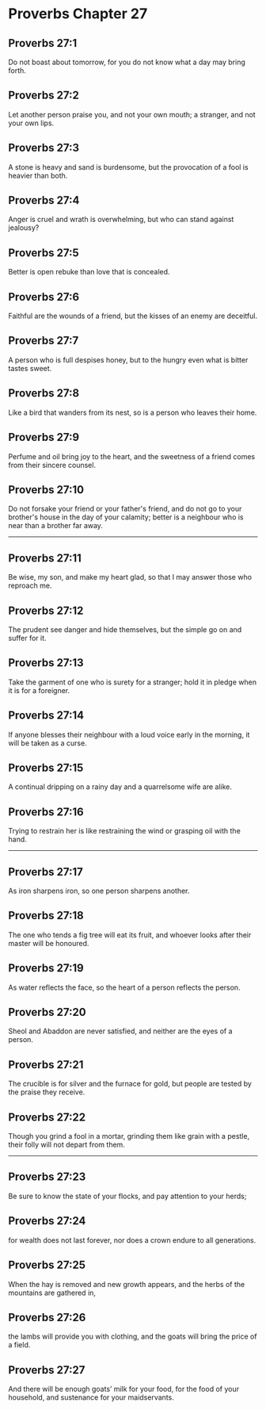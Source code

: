 # Proverbs Chapter 27

## Proverbs 27:1

Do not boast about tomorrow, for you do not know what a day may bring forth.

## Proverbs 27:2

Let another person praise you, and not your own mouth; a stranger, and not your own lips.

## Proverbs 27:3

A stone is heavy and sand is burdensome, but the provocation of a fool is heavier than both.

## Proverbs 27:4

Anger is cruel and wrath is overwhelming, but who can stand against jealousy?

## Proverbs 27:5

Better is open rebuke than love that is concealed.

## Proverbs 27:6

Faithful are the wounds of a friend, but the kisses of an enemy are deceitful.

## Proverbs 27:7

A person who is full despises honey, but to the hungry even what is bitter tastes sweet.

## Proverbs 27:8

Like a bird that wanders from its nest, so is a person who leaves their home.

## Proverbs 27:9

Perfume and oil bring joy to the heart, and the sweetness of a friend comes from their sincere counsel.

## Proverbs 27:10

Do not forsake your friend or your father's friend, and do not go to your brother's house in the day of your calamity; better is a neighbour who is near than a brother far away.

---

## Proverbs 27:11

Be wise, my son, and make my heart glad, so that I may answer those who reproach me.

## Proverbs 27:12

The prudent see danger and hide themselves, but the simple go on and suffer for it.

## Proverbs 27:13

Take the garment of one who is surety for a stranger; hold it in pledge when it is for a foreigner.

## Proverbs 27:14

If anyone blesses their neighbour with a loud voice early in the morning, it will be taken as a curse.

## Proverbs 27:15

A continual dripping on a rainy day and a quarrelsome wife are alike.

## Proverbs 27:16

Trying to restrain her is like restraining the wind or grasping oil with the hand.

---

## Proverbs 27:17

As iron sharpens iron, so one person sharpens another.

## Proverbs 27:18

The one who tends a fig tree will eat its fruit, and whoever looks after their master will be honoured.

## Proverbs 27:19

As water reflects the face, so the heart of a person reflects the person.

## Proverbs 27:20

Sheol and Abaddon are never satisfied, and neither are the eyes of a person.

## Proverbs 27:21

The crucible is for silver and the furnace for gold, but people are tested by the praise they receive.

## Proverbs 27:22

Though you grind a fool in a mortar, grinding them like grain with a pestle, their folly will not depart from them.

---

## Proverbs 27:23

Be sure to know the state of your flocks, and pay attention to your herds;

## Proverbs 27:24

for wealth does not last forever, nor does a crown endure to all generations.

## Proverbs 27:25

When the hay is removed and new growth appears, and the herbs of the mountains are gathered in,

## Proverbs 27:26

the lambs will provide you with clothing, and the goats will bring the price of a field.

## Proverbs 27:27

And there will be enough goats’ milk for your food, for the food of your household, and sustenance for your maidservants.
